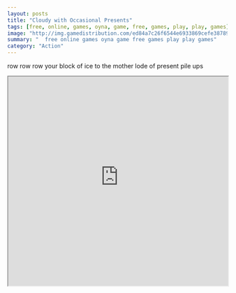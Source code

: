 ```yaml
---
layout: posts
title: "Cloudy with Occasional Presents"
tags: [free, online, games, oyna, game, free, games, play, play, games]
image: "http://img.gamedistribution.com/ed84a7c26f6544e6933869cefe38789a.jpg"
summary: "  free online games oyna game free games play play games"
category: "Action"
---
```


row row row your block of ice to the mother lode of present pile ups

<iframe width="100%" height="480px;" src="http://flash.gamedistribution.com?game=ed84a7c26f6544e6933869cefe38789a"></iframe>
